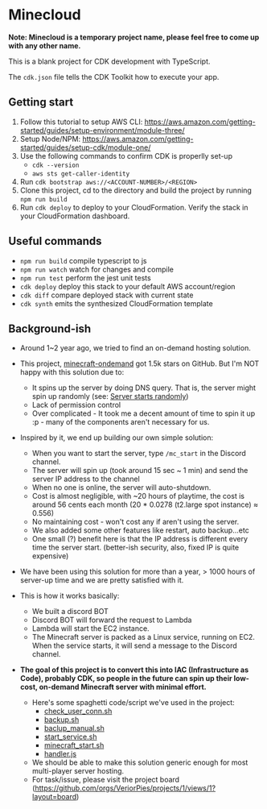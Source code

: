 # Minecloud
**Note: Minecloud is a temporary project name, please feel free to come up with any other name.**

This is a blank project for CDK development with TypeScript.

The `cdk.json` file tells the CDK Toolkit how to execute your app.

## Getting start
1. Follow this tutorial to setup AWS CLI: https://aws.amazon.com/getting-started/guides/setup-environment/module-three/
2. Setup Node/NPM: https://aws.amazon.com/getting-started/guides/setup-cdk/module-one/
3. Use the following commands to confirm CDK is properlly set-up
    - `cdk --version`
    - `aws sts get-caller-identity`
4. Run `cdk bootstrap aws://<ACCOUNT-NUMBER>/<REGION>`
5. Clone this project, cd to the directory and build the project by running `npm run build`
6. Run `cdk deploy` to deploy to your CloudFormation. Verify the stack in your CloudFormation dashboard.

## Useful commands

* `npm run build`   compile typescript to js
* `npm run watch`   watch for changes and compile
* `npm run test`    perform the jest unit tests
* `cdk deploy`      deploy this stack to your default AWS account/region
* `cdk diff`        compare deployed stack with current state
* `cdk synth`       emits the synthesized CloudFormation template


## Background-ish
* Around 1~2 year ago, we tried to find an on-demand hosting solution.
* This project, [minecraft-ondemand](https://github.com/doctorray117/minecraft-ondemand) got 1.5k stars on GitHub. But I'm NOT happy with this solution due to:
  *  It spins up the server by doing DNS query. That is, the server might spin up randomly (see: [Server starts randomly](https://github.com/doctorray117/minecraft-ondemand#server-starts-randomly))
  *  Lack of permission control  
  *  Over complicated - It took me a decent amount of time to spin it up :p - many of the components aren't necessary for us.

* Inspired by it, we end up building our own simple solution:
    * When you want to start the server, type `/mc_start` in the Discord channel.
    * The server will spin up (took around 15 sec ~ 1 min) and send the server IP address to the channel
    * When no one is online, the server will auto-shutdown.
    * Cost is almost negligible, with ~20 hours of playtime, the cost is around 56 cents each month (20 * 0.0278 (t2.large spot instance) ≈ 0.556)
    * No maintaining cost - won't cost any if aren't using the server.  
    * We also added some other features like restart, auto backup...etc
    * One small (?) benefit here is that the IP address is different every time the server start. (better-ish security, also, fixed IP is quite expensive)
* We have been using this solution for more than a year, > 1000 hours of server-up time and we are pretty satisfied with it.
* This is how it works basically:
    *  We built a discord BOT
    *  Discord BOT will forward the request to Lambda
    *  Lambda will start the EC2 instance.
    *  The Minecraft server is packed as a Linux service, running on EC2. When the service starts, it will send a message to the Discord channel.
*  **The goal of this project is to convert this into IAC (Infrastructure as Code), probably CDK, so people in the future can spin up their low-cost, on-demand Minecraft server with minimal effort.**
   * Here's some spaghetti code/script we've used in the project: 
     *  [check_user_conn.sh](https://gist.github.com/314pies/ac0aa3aa4e42e83363b6ca1a6c426564)
     *  [backup.sh](https://gist.github.com/314pies/40339beb3c5caa904af63e9b282b95ac)
     *  [baclup_manual.sh](https://gist.github.com/314pies/45800b70faeb5b6dfa0fed5a3d9b6828)
     *  [start_service.sh](https://gist.github.com/314pies/ec8cbb706b103690ac0efda1f0219bd1)
     *  [minecraft_start.sh](https://gist.github.com/314pies/7d7c1252f3bf964ec312967a1e32d7cb)
     *  [handler.js](https://gist.github.com/314pies/3aa3a559cc1c665c796ea9b0e4c0f50a)
   * We should be able to make this solution generic enough for most multi-player server hosting.
   * For task/issue, please visit the project board (https://github.com/orgs/VeriorPies/projects/1/views/1?layout=board)
